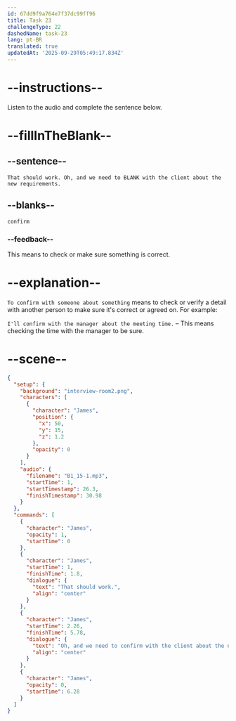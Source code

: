 ```yaml
---
id: 67dd9f9a764e7f37dc99ff96
title: Task 23
challengeType: 22
dashedName: task-23
lang: pt-BR
translated: true
updatedAt: '2025-09-29T05:49:17.834Z'
---
```


<!-- (Audio) James: That should work. Oh, and we need to confirm with the client about the new requirements. -->

# --instructions--

Listen to the audio and complete the sentence below.

# --fillInTheBlank--

## --sentence--

`That should work. Oh, and we need to BLANK with the client about the new requirements.`

## --blanks--

`confirm`

### --feedback--

This means to check or make sure something is correct.

# --explanation--

`To confirm with someone about something` means to check or verify a detail with another person to make sure it's correct or agreed on. For example:

`I'll confirm with the manager about the meeting time.` – This means checking the time with the manager to be sure.

# --scene--

```json
{
  "setup": {
    "background": "interview-room2.png",
    "characters": [
      {
        "character": "James",
        "position": {
          "x": 50,
          "y": 15,
          "z": 1.2
        },
        "opacity": 0
      }
    ],
    "audio": {
      "filename": "B1_15-1.mp3",
      "startTime": 1,
      "startTimestamp": 26.3,
      "finishTimestamp": 30.98
    }
  },
  "commands": [
    {
      "character": "James",
      "opacity": 1,
      "startTime": 0
    },
    {
      "character": "James",
      "startTime": 1,
      "finishTime": 1.8,
      "dialogue": {
        "text": "That should work.",
        "align": "center"
      }
    },
    {
      "character": "James",
      "startTime": 2.26,
      "finishTime": 5.78,
      "dialogue": {
        "text": "Oh, and we need to confirm with the client about the new requirements.",
        "align": "center"
      }
    },
    {
      "character": "James",
      "opacity": 0,
      "startTime": 6.28
    }
  ]
}
```
